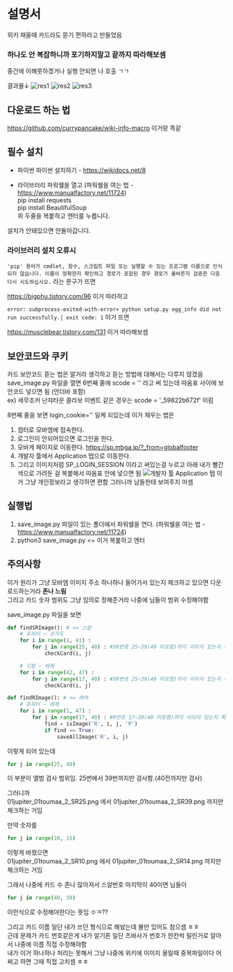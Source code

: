 # 설명서
위키 채울때 카드라도 뜯기 편하라고 만들었음
### **하나도 안 복잡하니까 포기하지말고 끝까지 따라해보셈** <br />
중간에 이해못하겠거나 실행 안되면 나 호출 ㄱㄱ

결과물↓
![res1](https://github.com/currypancake/SaveImage/blob/master/image/res1.png)
![res2](https://github.com/currypancake/SaveImage/blob/master/image/res2.png)
![res3](https://github.com/currypancake/SaveImage/blob/master/image/res3.png)

## 다운로드 하는 법
https://github.com/currypancake/wiki-info-macro
이거랑 똑같

## 필수 설치
* 파이썬
파이썬 설치하기 - https://wikidocs.net/8

* 라이브러리
파워쉘을 열고 (파워쉘을 여는 법 - https://www.manualfactory.net/11724) <br />
pip install requests <br />
pip install BeautifulSoup <br />
위 두줄을 복붙하고 엔터를 누릅니다.

설치가 안돼있으면 안돌아갑니다.

### 라이브러리 설치 오류시
`'pip' 용어가 cmdlet, 함수, 스크립트 파일 또는 실행할 수 있는 프로그램 이름으로 인식되지 않습니다. 이름이 정확한지
확인하고 경로가 포함된 경우 경로가 올바른지 검증한 다음 다시 시도하십시오.`
라는 문구가 뜨면 

https://bigphu.tistory.com/96 이거 따라하고

`error: subprocess-exited-with-error× python setup.py egg_info did not run successfully.│ exit code: 1`
이거 뜨면

https://musclebear.tistory.com/131 이거 따라해보셈

## 보안코드와 쿠키
카드 보안코드 뜯는 법은 알거라 생각하고 뜯는 방법에 대해서는 다루지 않겠음 <br />
save_image.py 파일을 열면 6번째 줄에 scode = '' 라고 써 있는데 따옴표 사이에 보안코드 넣으면 됨 (언더바 포함) <br />
ex) 세무조커 난쟈타운 콜라보 이벤트 같은 경우는 scode = '_59822b672f' 이럼

8번째 줄을 보면 login_cookie='' 일케 되있는데 이거 채우는 법은

1. 컴터로 모바엠에 접속한다.
2. 로그인이 안되어있으면 로그인을 한다.
3. 모바게 페이지로 이동한다. https://sp.mbga.jp/?_from=globalfooter
4. 개발자 툴에서 Application 탭으로 이동한다.
5. 그리고 이미지처럼 SP_LOGIN_SESSION 이라고 써있는걸 누르고 아래 내가 빨간색으로 가려둔 걸 복붙해서 따옴표 안에 넣으면 됨
![개발자 툴 Application 탭](https://github.com/currypancake/SaveImage/blob/master/image/cookie.png)
이거 그냥 개인정보라고 생각하면 편함 그러니까 남들한테 보여주지 마셈


## 실행법
1. save_image.py 파일이 있는 폴더에서 파워쉘을 연다. (파워쉘을 여는 법 - https://www.manualfactory.net/11724)
2. python3 save_image.py <= 이거 복붙하고 엔터


## 주의사항
이거 원리가 그냥 모바엠 이미지 주소 하나하나 들어가서 있는지 체크하고 있으면 다운로드하는거라 **존나 느림** <br />
그리고 카드 숫자 범위도 그냥 임의로 정해준거라 나중에 님들이 범위 수정해야함

save_image.py 파일을 보면
~~~py
def findSRImage(): # <= 스알 
	# 쥬피터 ~ 코가도
	for i in range(1, 41) :
		for j in range(25, 40) : #SR번호 25~39(40 미포함)까지 이미지 있는지 확인
			checkCard(i, j)

	# 깃발 ~ 레제
	for i in range(42, 47) :
		for j in range(17, 40) : #SR번호 25~39(40 미포함)까지 이미지 있는지 확인
			checkCard(i, j)

def findRImage(): # <= 레어
	# 쥬피터 ~ 레제
	for i in range(1, 47) :
		for j in range(17, 40) : #R번호 17~39(40 미포함)까지 이미지 있는지 확인
			find = isImage('R', i, j, 'P')
			if find == True:
				saveAllImage('R', i, j)

~~~
이렇게 되어 있는데 

~~~py
for j in range(25, 40)
~~~
이 부분이 앨범 검사 범위임. 25번에서 39번까지만 검사함.(40전까지만 검사)

그러니까 <br />
01jupiter_01toumaa_2_SR25.png 에서 01jupiter_01toumaa_2_SR39.png 까지만 체크하는 거임

만약 숫자를 
~~~py
for j in range(10, 15)
~~~
이렇게 바꿨으면 <br />
01jupiter_01toumaa_2_SR10.png 에서 01jupiter_01toumaa_2_SR14.png 까지만 체크하는 거임

그래서 나중에 카드 수 존나 많아져서 스알번호 마지막이 40이면 님들이 
~~~py
for j in range(40, 50)
~~~
이런식으로 수정해야한다는 뜻임 ㅇㅋ??

그리고 카드 이름 일단 내가 쓰던 형식으로 해놨는데 불만 있어도 참으셈 ㅎㅎ <br />
근데 문제가 카드 번호같은게 내가 알기론 일단 츠바사가 번호가 한칸씩 밀린거로 알아서 나중에 이름 직접 수정해야함 <br />
내가 이거 하나하나 처리는 못해서 그냥 나중에 위키에 이미지 올릴때 중복파일이다 어쩌고 하면 그때 직접 고치셈 ㅎㅎ

